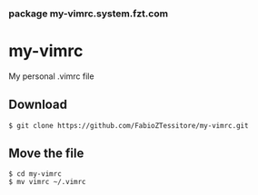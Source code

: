 ### package my-vimrc.system.fzt.com

# my-vimrc

My personal .vimrc file

## Download

```
$ git clone https://github.com/FabioZTessitore/my-vimrc.git
```

## Move the file

```
$ cd my-vimrc
$ mv vimrc ~/.vimrc
```
